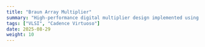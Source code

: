 ```yaml
---
title: "Braun Array Multiplier"
summary: "High-performance digital multiplier design implemented using Cadence Virtuoso."
tags: ["VLSI", "Cadence Virtuoso"]
date: 2025-08-29
weight: 10
---
```

